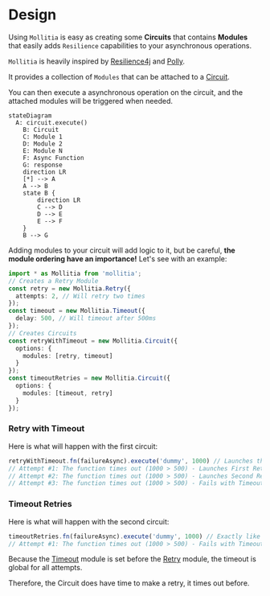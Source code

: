 # Design

Using `Mollitia` is easy as creating some **Circuits** that contains **Modules** that easily adds `Resilience` capabilities to your asynchronous operations.

`Mollitia` is heavily inspired by [Resilience4j](https://github.com/resilience4j/resilience4j) and [Polly](https://github.com/App-vNext/Polly).

It provides a collection of `Modules` that can be attached to a [Circuit](./api/circuit).

You can then execute a asynchronous operation on the circuit, and the attached modules will be triggered when needed.

``` mermaid
stateDiagram
  A: circuit.execute()
	B: Circuit
	C: Module 1
	D: Module 2
	E: Module N
	F: Async Function
	G: response
	direction LR
	[*] --> A
	A --> B
	state B {
		direction LR
		C --> D
		D --> E
		E --> F
	}
	B --> G
```

Adding modules to your circuit will add logic to it, but be careful, **the module ordering have an importance!**
Let's see with an example:

``` typescript
import * as Mollitia from 'mollitia';
// Creates a Retry Module
const retry = new Mollitia.Retry({
  attempts: 2, // Will retry two times
});
const timeout = new Mollitia.Timeout({
  delay: 500, // Will timeout after 500ms
});
// Creates Circuits
const retryWithTimeout = new Mollitia.Circuit({
  options: {
    modules: [retry, timeout]
  }
});
const timeoutRetries = new Mollitia.Circuit({
  options: {
    modules: [timeout, retry]
  }
});
```

### Retry with Timeout

Here is what will happen with the first circuit:

``` typescript
retryWithTimeout.fn(failureAsync).execute('dummy', 1000) // Launches the failureAsync method, that will return "dummy", and will take 1000ms to complete
// Attempt #1: The function times out (1000 > 500) - Launches First Retry
// Attempt #2: The function times out (1000 > 500) - Launches Second Retry
// Attempt #3: The function times out (1000 > 500) - Fails with TimeoutError
```

### Timeout Retries

Here is what will happen with the second circuit:

``` typescript
timeoutRetries.fn(failureAsync).execute('dummy', 1000) // Exactly like before
// Attempt #1: The function times out (1000 > 500) - Fails with TimeoutError
```

Because the [Timeout](./api/modules/timeout) module is set before the [Retry](./api/modules/retry) module, the timeout is global for all attempts.

Therefore, the Circuit does have time to make a retry, it times out before.

